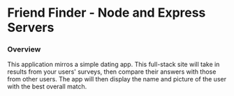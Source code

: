 # Friend Finder - Node and Express Servers

### Overview

This application mirros a simple dating app. This full-stack site will take in results from your users' surveys, then compare their answers with those from other users. The app will then display the name and picture of the user with the best overall match. 
